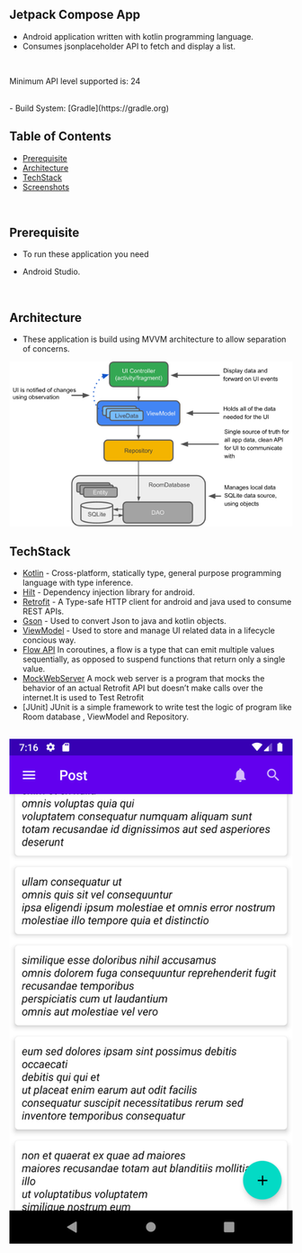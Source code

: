 ## Jetpack Compose App
- Android  application written with kotlin programming language.
- Consumes  jsonplaceholder API to fetch and display a list.
<br>

Minimum API level supported is: 24

<br>
- Build System: [Gradle](https://gradle.org)

## Table of Contents
-  [Prerequisite](#prerequisite)
-  [Architecture](#architecture)
-  [TechStack](#techstack)
-  [Screenshots](#screenshots)
<br>

## Prerequisite
- To run these application you need 
* Android Studio.
<br>

## Architecture
- These application is build using MVVM architecture to allow separation of concerns.
<img src="assets/architecture.png">
<br>

## TechStack
 * [Kotlin](https://developer.android.com/kotlin) - Cross-platform, statically type, general purpose programming language with type inference.
 * [Hilt](https://developer.android.com/training/dependency-injection/hilt-android) - Dependency injection library for android.
 * [Retrofit](https://square.github.io/retrofit/) - A Type-safe HTTP client for android and java used to consume REST APIs.
 * [Gson](https://github.com/google/gson) - Used to convert Json to java and kotlin objects.
 * [ViewModel](https://developer.android.com/topic/libraries/architecture/viewmodel) - Used to store and manage UI related data in a lifecycle concious way.
 * [Flow API](https://kotlinlang.org/docs/flow.html#sequences)  In coroutines, a flow is a type that can emit multiple values sequentially, as opposed to suspend functions that return only a single value.
 * [MockWebServer](https://kotlintesting.com/testing-retrofit-calls)  A mock web server is a program that mocks the behavior of an actual Retrofit API  but doesn’t make calls over the internet.It is used to Test Retrofit
 * [JUnit]  JUnit is a simple framework to write test the logic of program like Room database  , ViewModel and Repository.
<br>

<img src="assets/home.png">

